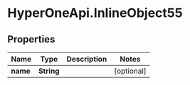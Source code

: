# HyperOneApi.InlineObject55

## Properties
Name | Type | Description | Notes
------------ | ------------- | ------------- | -------------
**name** | **String** |  | [optional] 


